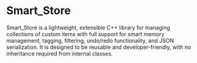 # Smart_Store
Smart_Store is a lightweight, extensible C++ library for managing collections of custom items with full support for smart memory management, tagging, filtering, undo/redo functionality, and JSON serialization. It is designed to be reusable and developer-friendly, with no inheritance required from internal classes.
